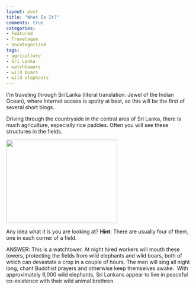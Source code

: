 ```yaml
---
layout: post
title: "What Is It?"
comments: true
categories:
- Featured
- Travelogue
- Uncategorized
tags:
- agriculture
- Sri Lanka
- watchtowers
- wild boars
- wild elephants
---
```

I'm traveling through Sri Lanka (literal translation: Jewel of the Indian Ocean), where Internet access is spotty at best, so this will be the first of several short blogs.

Driving through the countryside in the central area of Sri Lanka, there is much agriculture, especially rice paddies. Often you will see these structures in the fields.

<a href="http://blog.lesterpickerphoto.com/wp-content/uploads/2012/04/watchtower.jpg"><img class="size-medium wp-image-2042" title="watchtower" src="http://blog.lesterpickerphoto.com/wp-content/uploads/2012/04/watchtower-300x225.jpg" alt="" width="300" height="225" /></a>

Any idea what it is you are looking at? <strong>Hint</strong>: There are usually four of them, one in each corner of a field.

ANSWER: This is a watchtower. At night hired workers will mouth these towers, protecting the fields from wild elephants and wild boars, both of which can devastate a crop in a couple of hours. The men will sing all night long, chant Buddhist prayers and otherwise keep themselves awake.  With approximately 6,000 wild elephants, Sri Lankans appear to live in peaceful co-existence with their wild animal brethren.